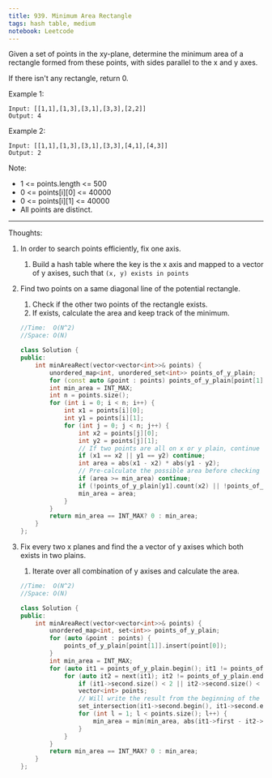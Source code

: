 ```yaml
---
title: 939. Minimum Area Rectangle
tags: hash table, medium
notebook: Leetcode
---
```


Given a set of points in the xy-plane, determine the minimum area of a rectangle formed from these points, with sides parallel to the x and y axes.

If there isn't any rectangle, return 0.

Example 1:

```
Input: [[1,1],[1,3],[3,1],[3,3],[2,2]]
Output: 4
```

Example 2:
```
Input: [[1,1],[1,3],[3,1],[3,3],[4,1],[4,3]]
Output: 2
```

Note:

- 1 <= points.length <= 500
- 0 <= points[i][0] <= 40000
- 0 <= points[i][1] <= 40000
- All points are distinct.
----------
Thoughts:
1. In order to search points efficiently, fix one axis.
   1. Build a hash table where the key is the x axis and mapped to a vector of y axises, such that `(x, y) exists in points`
2. Find two points on a same diagonal line of the potential rectangle.
   1. Check if the other two points of the rectangle exists.
   2. If exists, calculate the area and keep track of the minimum.
   
    ```c++
    //Time:  O(N^2)
    //Space: O(N)

    class Solution {
    public:
        int minAreaRect(vector<vector<int>>& points) {
            unordered_map<int, unordered_set<int>> points_of_y_plain;
            for (const auto &point : points) points_of_y_plain[point[1]].insert(point[0]);
            int min_area = INT_MAX;
            int n = points.size();
            for (int i = 0; i < n; i++) {
                int x1 = points[i][0];
                int y1 = points[i][1];
                for (int j = 0; j < n; j++) { 
                    int x2 = points[j][0];
                    int y2 = points[j][1];
                    // If two points are all on x or y plain, continue
                    if (x1 == x2 || y1 == y2) continue;
                    int area = abs(x1 - x2) * abs(y1 - y2);
                    // Pre-calculate the possible area before checking the other two points exist, to avoid uncessary searching
                    if (area >= min_area) continue;
                    if (!points_of_y_plain[y1].count(x2) || !points_of_y_plain[y2].count(x1)) continue;
                    min_area = area;
                }
            }
            return min_area == INT_MAX? 0 : min_area;
        }
    };
    ```

3. Fix every two x planes and find the a vector of y axises which both exists in two plains.
   1. Iterate over all combination of y axises and calculate the area.

    ```c++
    //Time:  O(N^2)
    //Space: O(N)

    class Solution {
    public:
        int minAreaRect(vector<vector<int>>& points) {
            unordered_map<int, set<int>> points_of_y_plain;
            for (auto &point : points) {
                points_of_y_plain[point[1]].insert(point[0]);
            }
            int min_area = INT_MAX;
            for (auto it1 = points_of_y_plain.begin(); it1 != points_of_y_plain.end(); ++it1) {
                for (auto it2 = next(it1); it2 != points_of_y_plain.end(); ++it2) {
                    if (it1->second.size() < 2 || it2->second.size() < 2) continue;
                    vector<int> points;
                    // Will write the result from the beginning of the container, since we don't pre-allocate the space, use back_inserter() to let the function insert the element.
                    set_intersection(it1->second.begin(), it1->second.end(), it2->second.begin(), it2->second.end(), back_inserter(points));
                    for (int l = 1; l < points.size(); l++) {
                        min_area = min(min_area, abs(it1->first - it2->first) * abs(points[l] - points[l - 1]));
                    }
                }
            }
            return min_area == INT_MAX? 0 : min_area;
        }
    };
    ```
